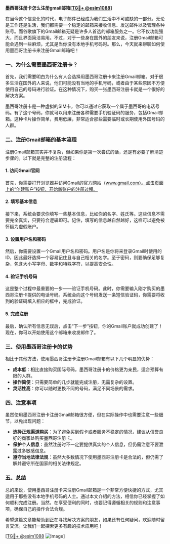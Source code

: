 **墨西哥注册卡怎么注册gmail邮箱[[TG💪+ @esim1088](https://t.me/s/esim1088)]**

在当今这个信息化的时代，电子邮件已经成为我们生活中不可或缺的一部分。无论是工作还是生活，我们都需要一个稳定的邮箱来接收信息、发送邮件以及管理各种账号。而谷歌旗下的Gmail邮箱无疑是许多人首选的邮箱服务之一。它不仅功能强大，而且界面简洁易用。不过，对于一些身在国外的朋友来说，注册Gmail邮箱可能会遇到一些麻烦，尤其是当你没有本地手机号码时。那么，今天就来聊聊如何使用墨西哥注册卡来注册Gmail邮箱吧！

### 一、为什么需要墨西哥注册卡？

首先，我们需要明白为什么有人会选择用墨西哥注册卡来注册Gmail邮箱。对于很多生活在国外的人来说，他们可能没有当地的手机号码，或者由于某些原因不方便使用自己的号码进行验证。在这种情况下，购买一张墨西哥注册卡就是一个很好的解决方案。

墨西哥注册卡是一种虚拟的SIM卡，你可以通过它获取一个属于墨西哥的电话号码。有了这个号码，你就可以用来注册各种需要手机验证码的服务，包括Gmail邮箱。这种卡片操作简单，费用低廉，非常适合那些需要临时或长期使用外国号码的人群。

### 二、注册Gmail邮箱的基本流程

注册Gmail邮箱其实并不复杂，但如果你是第一次尝试的话，还是有必要了解清楚步骤的。以下就是完整的注册流程：

#### 1. 访问Gmail官网

首先，你需要打开浏览器并访问Gmail的官方网站（www.gmail.com）。点击页面上的“创建账户”按钮，开始新账户的注册过程。

#### 2. 填写基本信息

接下来，系统会要求你填写一些基本信息，比如你的名字、姓氏等。这些信息不需要完全真实，只要符合逻辑即可。记住，填写的信息越自然越好，这样可以避免被怀疑为虚假账户。

#### 3. 设置用户名和密码

然后，你需要设置一个Gmail用户名和密码。用户名是你将来登录Gmail时使用的ID，因此最好选择一个容易记住且与自己相关的名字。至于密码，则要确保足够复杂，包含大小写字母、数字和特殊字符，以提高安全性。

#### 4. 验证手机号码

这是整个过程中最重要的一步——验证手机号码。此时，你需要输入刚才购买的墨西哥注册卡提供的电话号码。系统会向这个号码发送一条短信验证码，你需要将收到的验证码填入相应的框中，完成验证。

#### 5. 完成注册

最后，确认所有信息无误后，点击“下一步”按钮，你的Gmail账户就成功创建了！现在，你可以开始使用这个邮箱来收发邮件了。

### 三、使用墨西哥注册卡的优势

相比于其他方法，使用墨西哥注册卡注册Gmail邮箱有以下几个明显的优势：

- **成本低**：相比直接购买国际号码，墨西哥注册卡的价格更为亲民，适合预算有限的人群。
- **操作简便**：只需要简单的几步就能完成注册，无需复杂的设置。
- **灵活性高**：你可以随时更换不同的号码，满足不同场景的需求。

### 四、注意事项

虽然使用墨西哥注册卡注册Gmail邮箱很方便，但在实际操作中也需要注意一些细节，以免出现问题：

- **选择正规渠道购买**：为了避免买到假卡或者服务不稳定的情况，建议从信誉良好的商家处购买墨西哥注册卡。
- **保护个人信息**：虽然注册时不一定要提供真实的个人信息，但仍需注意不要泄露过多敏感信息。
- **遵守当地法律法规**：虽然大多数情况下使用墨西哥注册卡是合法的，但仍需了解并遵守所在国家的相关法律规定。

### 五、总结

总的来说，使用墨西哥注册卡来注册Gmail邮箱是一个非常方便快捷的方式，尤其适用于那些没有本地手机号码的人士。通过本文介绍的方法，相信你已经掌握了如何顺利完成注册。当然，在享受便利的同时，也要记得遵循相关的规则和注意事项，确保自己的操作合法合规。

希望这篇文章能帮助到正在寻找解决方案的朋友，如果还有任何疑问，欢迎随时留言交流。让我们一起探索更多有趣的技术应用吧！

[[TG💪+ @esim1088](https://t.me/s/esim1088) ![Image](https://i.postimg.cc/4NQfJmqS/Snipaste-2025-05-13-00-14-12.png)]